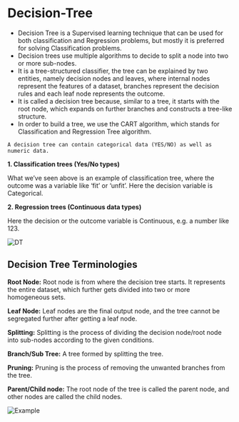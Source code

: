# Decision-Tree
- Decision Tree is a Supervised learning technique that can be used for both classification and Regression problems, but mostly it is preferred for solving Classification problems. 
- Decision trees use multiple algorithms to decide to split a node into two or more sub-nodes.
- It is a tree-structured classifier, the tree can be explained by two entities, namely decision nodes and leaves, where internal nodes represent the features of a dataset, branches represent the decision rules and each leaf node represents the outcome.
- It is called a decision tree because, similar to a tree, it starts with the root node, which expands on further branches and constructs a tree-like structure.
- In order to build a tree, we use the CART algorithm, which stands for Classification and Regression Tree algorithm.

 `A decision tree can contain categorical data (YES/NO) as well as numeric data.`
 
**1. Classification trees (Yes/No types)**

What we’ve seen above is an example of classification tree, where the outcome was a variable like ‘fit’ or ‘unfit’. Here the decision variable is Categorical.

**2. Regression trees (Continuous data types)**

Here the decision or the outcome variable is Continuous, e.g. a number like 123. 

![DT](https://365datascience.com/resources/blog/rr6cuudl59r-decision-trees-image1.png)

## Decision Tree Terminologies

**Root Node:** Root node is from where the decision tree starts. It represents the entire dataset, which further gets divided into two or more homogeneous sets.

**Leaf Node:** Leaf nodes are the final output node, and the tree cannot be segregated further after getting a leaf node.

**Splitting:** Splitting is the process of dividing the decision node/root node into sub-nodes according to the given conditions.

**Branch/Sub Tree:** A tree formed by splitting the tree.

**Pruning:** Pruning is the process of removing the unwanted branches from the tree.

**Parent/Child node:** The root node of the tree is called the parent node, and other nodes are called the child nodes.

![Example](https://365datascience.com/resources/blog/59utffqewug-decision-trees-image2.png)
